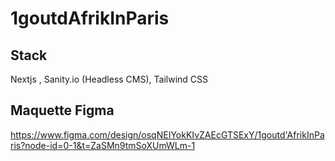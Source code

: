 # 1goutdAfrikInParis

## Stack 

Nextjs , Sanity.io (Headless CMS), Tailwind CSS

## Maquette Figma

https://www.figma.com/design/osqNEIYokKIvZAEcGTSExY/1goutd'AfrikInParis?node-id=0-1&t=ZaSMn9tmSoXUmWLm-1
